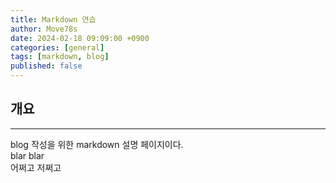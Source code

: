 ```yaml
---
title: Markdown 연습
author: Move78s
date: 2024-02-18 09:09:00 +0900
categories: [general]
tags: [markdown, blog]
published: false
---
```


## 개요

---

blog 작성을 위한 markdown 설명 페이지이다.<br>
blar blar <br>
어쩌고 저쩌고 <br>
<br>
